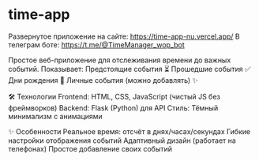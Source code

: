 # time-app

Развернутое приложение 
  на сайте: https://time-app-nu.vercel.app/
  В телеграм боте: https://t.me/@TimeManager_wop_bot

Простое веб-приложение для отслеживания времени до важных событий. Показывает:
  Предстоящие события ⏳
  Прошедшие события ✅
  Дни рождения 🎂
  Личные события (можно добавлять) ✨

🛠 Технологии
  Frontend: HTML, CSS, JavaScript (чистый JS без фреймворков)
  Backend: Flask (Python) для API
  Стиль: Тёмный минимализм с анимациями

✨ Особенности
  Реальное время: отсчёт в днях/часах/секундах
  Гибкие настройки отображения событий
  Адаптивный дизайн (работает на телефонах)
  Простое добавление своих событий
